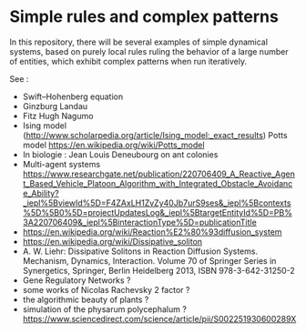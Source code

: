 # Simple rules and complex patterns

In this repository, there will be several examples of simple dynamical systems, based on purely local rules ruling the behavior of a large number of entities, which exhibit complex patterns when run iteratively.


See :


- Swift–Hohenberg equation
- Ginzburg Landau
- Fitz Hugh Nagumo
- Ising model (http://www.scholarpedia.org/article/Ising_model:_exact_results) Potts model https://en.wikipedia.org/wiki/Potts_model
- In biologie : Jean Louis Deneubourg on ant colonies
- Multi-agent systems https://www.researchgate.net/publication/220706409_A_Reactive_Agent_Based_Vehicle_Platoon_Algorithm_with_Integrated_Obstacle_Avoidance_Ability?_iepl%5BviewId%5D=F4ZAxLH1ZvZy40Jb7urS9ses&_iepl%5Bcontexts%5D%5B0%5D=projectUpdatesLog&_iepl%5BtargetEntityId%5D=PB%3A220706409&_iepl%5BinteractionType%5D=publicationTitle
- https://en.wikipedia.org/wiki/Reaction%E2%80%93diffusion_system
- https://en.wikipedia.org/wiki/Dissipative_soliton
- A. W. Liehr: Dissipative Solitons in Reaction Diffusion Systems. Mechanism, Dynamics, Interaction. Volume 70 of Springer Series in Synergetics, Springer, Berlin Heidelberg 2013, ISBN 978-3-642-31250-2
- Gene Regulatory Networks ?
- some works of Nicolas Rachevsky 2 factor ? 
- the algorithmic beauty of plants ?
- simulation of the physarum polycephalum ?  https://www.sciencedirect.com/science/article/pii/S002251930600289X
